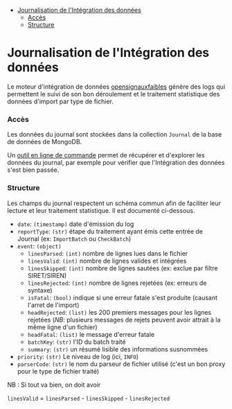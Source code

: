 <!-- START doctoc generated TOC please keep comment here to allow auto update -->
<!-- DON'T EDIT THIS SECTION, INSTEAD RE-RUN doctoc TO UPDATE -->

- [Journalisation de l'Intégration des données](#journalisation-de-lint%C3%A9gration-des-donn%C3%A9es)
  - [Accès](#acc%C3%A8s)
  - [Structure](#structure)

<!-- END doctoc generated TOC please keep comment here to allow auto update -->

# Journalisation de l'Intégration des données

Le moteur d'intégration de données [opensignauxfaibles](https://github.com/signaux-faibles/opensignauxfaibles) génère des logs qui permettent le suivi de son bon déroulement et le traitement statistique des données d'import par type de fichier.

### Accès

Les données du journal sont stockées dans la collection `Journal` de la base de données de MongoDB.

Un [outil en ligne de commande](https://github.com/signaux-faibles/opensignauxfaibles/tree/master/tools/logsReport) permet de récupérer et d'explorer les données du journal, par exemple pour vérifier que l'Intégration des données s'est bien passée.

### Structure

Les champs du journal respectent un schéma commun afin de faciliter leur lecture et leur traitement statistique. Il est documenté ci-dessous.

- `date`: `(timestamp)` date d'émission du log
- `reportType`: `(str)` étape du traitement ayant émis cette entrée de Journal (ex: `ImportBatch` ou `CheckBatch`)
- `event`: `(object)`
  - `linesParsed`: `(int)` nombre de lignes lues dans le fichier
  - `linesValid`: `(int)` nombre de lignes valides et intégrées
  - `linesSkipped`: `(int)` nombre de lignes sautées (ex: exclue par filtre SIRET/SIREN)
  - `linesRejected`: `(int)` nombre de lignes rejetées (ex: erreurs de syntaxe)
  - `isFatal`: `(bool)` indique si une erreur fatale s'est produite (causant l'arret de l'import)
  - `headRejected`: `(list)` les 200 premiers messages pour les lignes rejetées (_NB_: plusieurs messages de rejets peuvent avoir attrait à la même ligne d'un fichier)
  - `headFatal`: `(list)` le message d'erreur fatale
  - `batchKey`: `(str)` l'ID du batch traité
  - `summary`: `(str)` un résumé lisible des informations susnommées
- `priority`: `(str)` Le niveau de log (ici, `INFO`)
- `parserCode`: `(str)` le nom du parseur de fichier utilisé (c'est un bon proxy pour le type de fichier traité)

NB : Si tout va bien, on doit avoir

`linesValid` = `linesParsed` - `linesSkipped` - `linesRejected`
